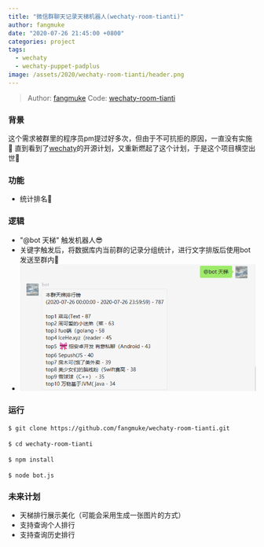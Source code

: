 ```yaml
---
title: "微信群聊天记录天梯机器人(wechaty-room-tianti)"
author: fangmuke
date: "2020-07-26 21:45:00 +0800"
categories: project
tags:
  - wechaty
  - wechaty-puppet-padplus
image: /assets/2020/wechaty-room-tianti/header.png
---
```

> Author: [fangmuke](https://github.com/fangmuke)
> Code: [wechaty-room-tianti](https://github.com/fangmuke/wechaty-room-tianti)

### 背景

这个需求被群里的程序员pm提过好多次，但由于不可抗拒的原因，一直没有实施🤪
直到看到了[wechaty](https://github.com/wechaty/wechat)的开源计划，又重新燃起了这个计划，于是这个项目横空出世🎉

### 功能

- 统计排名🎈

<!--more-->

### 逻辑

- "@bot 天梯" 触发机器人😎
- 关键字触发后，将数据库内当前群的记录分组统计，进行文字排版后使用bot发送至群内👀
- ![截图](/assets/2020/wechaty-room-tianti/screenshot1.png)

### 运行

```shell
$ git clone https://github.com/fangmuke/wechaty-room-tianti.git

$ cd wechaty-room-tianti

$ npm install

$ node bot.js
```

### 未来计划

- 天梯排行展示美化（可能会采用生成一张图片的方式）
- 支持查询个人排行
- 支持查询历史排行
